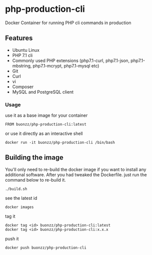 # php-production-cli
Docker Container for running PHP cli commands in production


## Features

* Ubuntu Linux 
* PHP 7.1 cli
* Commonly used PHP extensions (php7.1-curl, php7.1-json, php7.1-mbstring, php7.1-mcrypt, php7.1-mysql etc)
* Git
* Curl
* vi
* Composer
* MySQL and PostgreSQL client

### Usage

use it as a base image for your container
```
FROM buonzz/php-production-cli:latest
```

or use it directly as an interactive shell
```
docker run -it buonzz/php-production-cli /bin/bash
```

## Building the image

You'll only need to re-build the docker image if you want to install any additional software. After you had tweaked the Dockerfile. just run the command below to re-build it.

```
./build.sh
```

see the latest id
```
docker images
```

tag it
```
docker tag <id> buonzz/php-production-cli:latest
docker tag <id> buonzz/php-production-cli:x.x.x
```

push it
```
docker push buonzz/php-production-cli
```